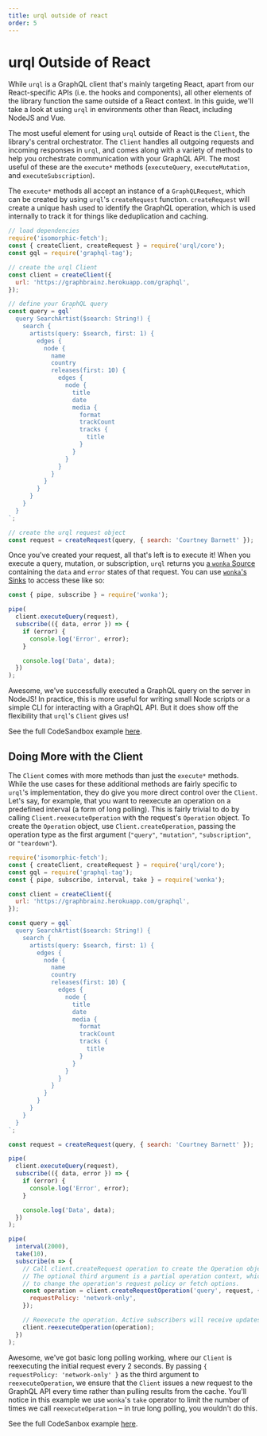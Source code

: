 ```yaml
---
title: urql outside of react
order: 5
---
```


<a name="urql-outside-of-react"></a>

# urql Outside of React

While `urql` is a GraphQL client that's mainly targeting React, apart from our React-specific APIs (i.e. the hooks and components), all other elements of the library function the same outside of a React context. In this guide, we'll take a look at using `urql` in environments other than React, including NodeJS and Vue.

The most useful element for using `urql` outside of React is the `Client`, the library's central orchestrator. The `Client` handles all outgoing requests and incoming responses in `urql`, and comes along with a variety of methods to help you orchestrate communication with your GraphQL API. The most useful of these are the `execute*` methods (`executeQuery`, `executeMutation`, and `executeSubscription`).

The `execute*` methods all accept an instance of a `GraphQLRequest`, which can be created by using `urql`'s `createRequest` function. `createRequest` will create a unique hash used to identify the GraphQL operation, which is used internally to track it for things like deduplication and caching.

```javascript
// load dependencies
require('isomorphic-fetch');
const { createClient, createRequest } = require('urql/core');
const gql = require('graphql-tag');

// create the urql Client
const client = createClient({
  url: 'https://graphbrainz.herokuapp.com/graphql',
});

// define your GraphQL query
const query = gql`
  query SearchArtist($search: String!) {
    search {
      artists(query: $search, first: 1) {
        edges {
          node {
            name
            country
            releases(first: 10) {
              edges {
                node {
                  title
                  date
                  media {
                    format
                    trackCount
                    tracks {
                      title
                    }
                  }
                }
              }
            }
          }
        }
      }
    }
  }
`;

// create the urql request object
const request = createRequest(query, { search: 'Courtney Barnett' });
```

Once you've created your request, all that's left is to execute it! When you execute a query, mutation, or subscription, `urql` returns you [a `wonka` Source](https://wonka.kitten.sh/api/sources) containing the `data` and `error` states of that request. You can use [`wonka`'s Sinks](https://wonka.kitten.sh/api/sinks) to access these like so:

```javascript
const { pipe, subscribe } = require('wonka');

pipe(
  client.executeQuery(request),
  subscribe(({ data, error }) => {
    if (error) {
      console.log('Error', error);
    }

    console.log('Data', data);
  })
);
```

Awesome, we've successfully executed a GraphQL query on the server in NodeJS! In practice, this is more useful for writing small Node scripts or a simple CLI for interacting with a GraphQL API. But it does show off the flexibility that `urql`'s `Client` gives us!

See the full CodeSandbox example [here](https://codesandbox.io/s/urql-node-1jhj8).

## Doing More with the Client

The `Client` comes with more methods than just the `execute*` methods. While the use cases for these additional methods are fairly specific to `urql`'s implementation, they do give you more direct control over the `Client`. Let's say, for example, that you want to reexecute an operation on a predefined interval (a form of long polling). This is fairly trivial to do by calling `Client.reexecuteOperation` with the request's `Operation` object. To create the `Operation` object, use `Client.createOperation`, passing the operation type as the first argument (`"query"`, `"mutation"`, `"subscription"`, or `"teardown"`).

```javascript
require('isomorphic-fetch');
const { createClient, createRequest } = require('urql/core');
const gql = require('graphql-tag');
const { pipe, subscribe, interval, take } = require('wonka');

const client = createClient({
  url: 'https://graphbrainz.herokuapp.com/graphql',
});

const query = gql`
  query SearchArtist($search: String!) {
    search {
      artists(query: $search, first: 1) {
        edges {
          node {
            name
            country
            releases(first: 10) {
              edges {
                node {
                  title
                  date
                  media {
                    format
                    trackCount
                    tracks {
                      title
                    }
                  }
                }
              }
            }
          }
        }
      }
    }
  }
`;

const request = createRequest(query, { search: 'Courtney Barnett' });

pipe(
  client.executeQuery(request),
  subscribe(({ data, error }) => {
    if (error) {
      console.log('Error', error);
    }

    console.log('Data', data);
  })
);

pipe(
  interval(2000),
  take(10),
  subscribe(n => {
    // Call client.createRequest operation to create the Operation object.
    // The optional third argument is a partial operation context, which allows you
    // to change the operation's request policy or fetch options.
    const operation = client.createRequestOperation('query', request, {
      requestPolicy: 'network-only',
    });

    // Reexecute the operation. Active subscribers will receive updates.
    client.reexecuteOperation(operation);
  })
);
```

Awesome, we've got basic long polling working, where our `Client` is reexecuting the initial request every 2 seconds. By passing `{ requestPolicy: 'network-only' }` as the third argument to `reexecuteOperation`, we ensure that the `Client` issues a new request to the GraphQL API every time rather than pulling results from the cache. You'll notice in this example we use `wonka`'s `take` operator to limit the number of times we call `reexecuteOperation` – in true long polling, you wouldn't do this.

See the full CodeSanbox example [here](https://codesandbox.io/s/urql-node-polling-erkwe).
